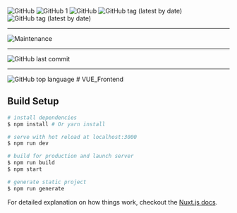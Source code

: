                                                                             
<img alt="GitHub" src="https://img.shields.io/github/license/MikeOrceis/VUE_Frontend?style=flat-square"> <img alt="GitHub 1" src="https://img.shields.io/github/repo-size/MikeOrceis/VUE_Frontend?style=flat-square">
<img alt="GitHub " src="https://img.shields.io/github/issues/MikeOrceis/VUE_Frontend?style=flat-square">
<img alt="GitHub tag (latest by date)" src="https://img.shields.io/github/v/tag/MikeOrceis/VUE_Frontend?style=flat-square">
<img alt="GitHub tag (latest by date)" src="https://img.shields.io/github/v/release/MikeOrceis/VUE_Frontend?include_prereleases?style=flat-square">

<hr>
<img alt="Maintenance" src="https://img.shields.io/maintenance/yes/2021">
<hr><img alt="GitHub last commit" src="https://img.shields.io/github/last-commit/MikeOrceis/VUE_Frontend?style=flat-square">
<hr>

<img alt="GitHub top language" src="https://img.shields.io/github/languages/top/MikeOrceis/VUE_Frontend">
# VUE_Frontend


## Build Setup

``` bash
# install dependencies
$ npm install # Or yarn install

# serve with hot reload at localhost:3000
$ npm run dev

# build for production and launch server
$ npm run build
$ npm start

# generate static project
$ npm run generate
```

For detailed explanation on how things work, checkout the [Nuxt.js docs](https://github.com/nuxt/nuxt.js).
